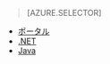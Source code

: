 > [AZURE.SELECTOR] 
- [ポータル](../articles/media-services/media-services-portal-scale-media-processing.md)
- [.NET](../articles/media-services/media-services-dotnet-encoding-units.md)
- [Java](https://github.com/southworkscom/azure-sdk-for-media-services-java-samples)

<!---HONumber=AcomDC_0921_2016-->